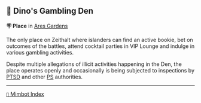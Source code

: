 ## 🎰 Dino's Gambling Den

**🪧 Place** in [Ares Gardens](<https://zeithalt.github.io/r/ares_gardens.html>)

The only place on Zeithalt where islanders can find an active bookie, bet on outcomes of the battles, attend cocktail parties in VIP Lounge and indulge in various gambling activities.

Despite multiple allegations of illicit activities happening in the Den, the place operates openly and occasionally is being subjected to inspections by [PTSD](<https://zeithalt.github.io/r/ptsd.html>) and other [PS](<https://zeithalt.github.io/r/protectores_silva.html>) authorities.

-----
[`📑` Mimbot Index](<https://zeithalt.github.io/r/#ee20>)
<!---
keywords: ps, ares, gardens, dino, gambling, den, bookie, vip, lounge
aliases: 
-->